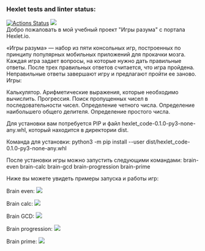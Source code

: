 ### Hexlet tests and linter status:
[![Actions Status](https://github.com/vadim-gusak/python-project-lvl1/workflows/hexlet-check/badge.svg)](https://github.com/vadim-gusak/python-project-lvl1/actions)
<a href="https://codeclimate.com/github/vadim-gusak/python-project-lvl1/maintainability"><img src="https://api.codeclimate.com/v1/badges/7945af54480e986ea869/maintainability" /></a>
<br>
Добро пожаловать в мой учебный проект "Игры разума" с портала Hexlet.io.

«Игры разума» — набор из пяти консольных игр, построенных по принципу популярных мобильных приложений для прокачки мозга. Каждая игра задает вопросы, на которые нужно дать правильные ответы. После трех правильных ответов считается, что игра пройдена. Неправильные ответы завершают игру и предлагают пройти ее заново. Игры:

Калькулятор. Арифметические выражения, которые необходимо вычислить. Прогрессия. Поиск пропущенных чисел в последовательности чисел. Определение четного числа. Определение наибольшего общего делителя. Определение простого числа.

Для установки вам потребуется PIP и файл hexlet_code-0.1.0-py3-none-any.whl, который находится в директории dist.

Команда для установки:
python3 -m pip install --user dist/hexlet_code-0.1.0-py3-none-any.whl

После установки игры можно запустить следующими командами:
brain-even
brain-calc
brain-gcd
brain-progression
brain-prime

Ниже вы можете увидеть примеры запуска и работы игр:

Brain even:
<a href="https://asciinema.org/a/515591?t=20" target="_blank"><img src="https://asciinema.org/a/515591.svg" /></a>

Brain calc:
<a href="https://asciinema.org/a/515795" target="_blank"><img src="https://asciinema.org/a/515795.svg" /></a>

Brain GCD:
<a href="https://asciinema.org/a/515803" target="_blank"><img src="https://asciinema.org/a/515803.svg" /></a>

Brain progression:
<a href="https://asciinema.org/a/515831" target="_blank"><img src="https://asciinema.org/a/515831.svg" /></a>

Brain prime:
<a href="https://asciinema.org/a/515840" target="_blank"><img src="https://asciinema.org/a/515840.svg" /></a>